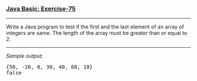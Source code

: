 ### [Java Basic: Exercise-75](https://www.w3resource.com/java-exercises/basic/java-basic-exercise-75.php)

***
<p>Write a Java program to test if the first and the last element of an array of integers are same. The length of the array must be greater than or equal to 2.</p>

***
_Sample output:_
<pre class="output">
{50, -20, 0, 30, 40, 60, 10}
false
</pre>